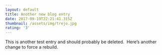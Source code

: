 ```yaml
---
layout: default
title: Another new blog entry
date: 2017-09-19T22:21:41.315Z
thumbnail: /assets/img/trejo.jpg
rating: '3'
---
```

This is another test entry and should probably be deleted.  Here’s another change to force a rebuild.
